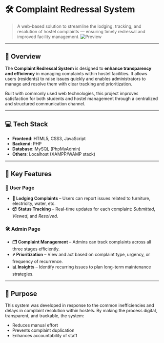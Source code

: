# 🛠️ Complaint Redressal System

> A web-based solution to streamline the lodging, tracking, and resolution of hostel complaints — ensuring timely redressal and improved facility management.
![Preview](preview.png)
---

## 📌 Overview

The **Complaint Redressal System** is designed to **enhance transparency and efficiency** in managing complaints within hostel facilities. It allows users (residents) to raise issues quickly and enables administrators to manage and resolve them with clear tracking and prioritization.

Built with commonly used web technologies, this project improves satisfaction for both students and hostel management through a centralized and structured communication channel.

---

## 💻 Tech Stack

- **Frontend**: HTML5, CSS3, JavaScript  
- **Backend**: PHP  
- **Database**: MySQL (PhpMyAdmin)  
- **Others**: Localhost (XAMPP/WAMP stack)

---

## 🚀 Key Features

### 👤 User Page

- **📝 Lodging Complaints** – Users can report issues related to furniture, electricity, water, etc.  
- **📦 Status Tracking** – Real-time updates for each complaint: *Submitted*, *Viewed*, and *Resolved*.

### 🛠️ Admin Page

- **🗂️ Complaint Management** – Admins can track complaints across all three stages efficiently.  
- **⚡ Prioritization** – View and act based on complaint type, urgency, or frequency of recurrence.  
- **📊 Insights** – Identify recurring issues to plan long-term maintenance strategies.

---

## 🧠 Purpose

This system was developed in response to the common inefficiencies and delays in complaint resolution within hostels. By making the process digital, transparent, and trackable, the system:
- Reduces manual effort
- Prevents complaint duplication
- Enhances accountability of staff


